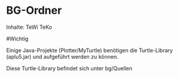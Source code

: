 # BG-Ordner
Inhalte:
TeWi
TeKo

#Wichtig

Einige Java-Projekte (Plotter/MyTurtle) benötigen die Turtle-Library (aplu5.jar) und aufgeführt werden zu können.

Diese Turtle-Library befindet sich unter bg/Quellen
